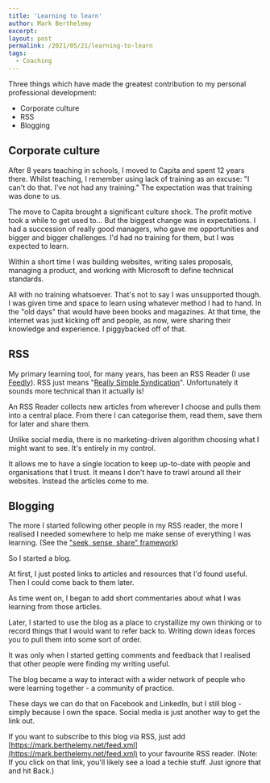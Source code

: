 ```yaml
---
title: 'Learning to learn'
author: Mark Berthelemy
excerpt:
layout: post
permalink: /2021/05/21/learning-to-learn
tags:
  - Coaching
---
```

Three things which have made the greatest contribution to my personal professional development:

- Corporate culture
- RSS
- Blogging

## Corporate culture

After 8 years teaching in schools, I moved to Capita and spent 12 years there. Whilst teaching, I remember using lack of training as an excuse: "I can't do that. I've not had any training." The expectation was that training was done to us.

The move to Capita brought a significant culture shock. The profit motive took a while to get used to... But the biggest change was in expectations. I had a succession of really good managers, who gave me opportunities and bigger and bigger challenges. I'd had no training for them, but I was expected to learn.

Within a short time I was building websites, writing sales proposals, managing a product, and working with Microsoft to define technical standards.

All with no training whatsoever. That's not to say I was unsupported though. I was given time and space to learn using whatever method I had to hand. In the "old days" that would have been books and magazines. At that time, the internet was just kicking off and people, as now, were sharing their knowledge and experience. I piggybacked off of that.

## RSS

My primary learning tool, for many years, has been an RSS Reader (I use [Feedly](https://feedly.com/)). RSS just means "[Really Simple Syndication](https://en.wikipedia.org/wiki/RSS)". Unfortunately it sounds more technical than it actually is!

An RSS Reader collects new articles from wherever I choose and pulls them into a central place. From there I can categorise them, read them, save them for later and share them.

Unlike social media, there is no marketing-driven algorithm choosing what I might want to see. It's entirely in my control.

It allows me to have a single location to keep up-to-date with people and organisations that I trust. It means I don't have to trawl around all their websites. Instead the articles come to me.

## Blogging

The more I started following other people in my RSS reader, the more I realised I needed somewhere to help me make sense of everything I was learning. (See the ["seek, sense, share" framework](https://jarche.com/pkm/))

So I started a blog.

At first, I just posted links to articles and resources that I'd found useful. Then I could come back to them later.

As time went on, I began to add short commentaries about what I was learning from those articles.

Later, I started to use the blog as a place to crystallize my own thinking or to record things that I would want to refer back to. Writing down ideas forces you to pull them into some sort of order.

It was only when I started getting comments and feedback that I realised that other people were finding my writing useful.

The blog became a way to interact with a wider network of people who were learning together - a community of practice.

These days we can do that on Facebook and LinkedIn, but I still blog - simply because I own the space. Social media is just another way to get the link out.

If you want to subscribe to this blog via RSS, just add [https://mark.berthelemy.net/feed.xml](https://mark.berthelemy.net/feed.xml) to your favourite RSS reader. (Note: If you click on that link, you'll likely see a load a techie stuff. Just ignore that and hit Back.)
